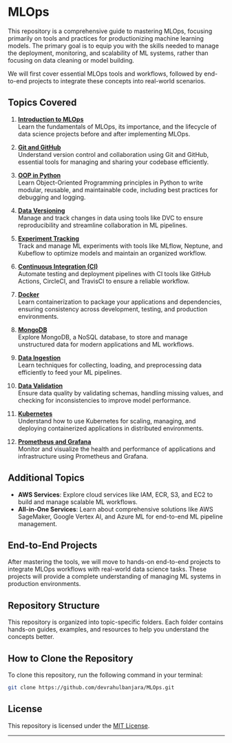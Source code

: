 # MLOps

This repository is a comprehensive guide to mastering MLOps, focusing primarily on tools and practices for productionizing machine learning models. The primary goal is to equip you with the skills needed to manage the deployment, monitoring, and scalability of ML systems, rather than focusing on data cleaning or model building.  

We will first cover essential MLOps tools and workflows, followed by end-to-end projects to integrate these concepts into real-world scenarios.

## Topics Covered

1. **[Introduction to MLOps](./Introduction%20to%20MLOps)**  
   Learn the fundamentals of MLOps, its importance, and the lifecycle of data science projects before and after implementing MLOps.

2. **[Git and GitHub](./Git%20and%20Github)**  
   Understand version control and collaboration using Git and GitHub, essential tools for managing and sharing your codebase efficiently.

3. **[OOP in Python](./OOP%20in%20Python)**  
   Learn Object-Oriented Programming principles in Python to write modular, reusable, and maintainable code, including best practices for debugging and logging.

4. **[Data Versioning](./Data%20Versioning)**  
   Manage and track changes in data using tools like DVC to ensure reproducibility and streamline collaboration in ML pipelines.

5. **[Experiment Tracking](./Experiment%20Tracking)**  
   Track and manage ML experiments with tools like MLflow, Neptune, and Kubeflow to optimize models and maintain an organized workflow.

6. **[Continuous Integration (CI)](./Continuous%20Integration)**  
   Automate testing and deployment pipelines with CI tools like GitHub Actions, CircleCI, and TravisCI to ensure a reliable workflow.

7. **[Docker](./Docker)**  
   Learn containerization to package your applications and dependencies, ensuring consistency across development, testing, and production environments.

8. **[MongoDB](./MongoDB)**  
   Explore MongoDB, a NoSQL database, to store and manage unstructured data for modern applications and ML workflows.

9. **[Data Ingestion](./Data%20Ingestion)**  
   Learn techniques for collecting, loading, and preprocessing data efficiently to feed your ML pipelines.

10. **[Data Validation](./Data%20Validation)**  
    Ensure data quality by validating schemas, handling missing values, and checking for inconsistencies to improve model performance.

11. **[Kubernetes](./Kubernetes)**  
    Understand how to use Kubernetes for scaling, managing, and deploying containerized applications in distributed environments.

12. **[Prometheus and Grafana](./Prometheus%20and%20Grafana)**  
    Monitor and visualize the health and performance of applications and infrastructure using Prometheus and Grafana.

## Additional Topics

- **AWS Services**: Explore cloud services like IAM, ECR, S3, and EC2 to build and manage scalable ML workflows.  
- **All-in-One Services**: Learn about comprehensive solutions like AWS SageMaker, Google Vertex AI, and Azure ML for end-to-end ML pipeline management.  

## End-to-End Projects

After mastering the tools, we will move to hands-on end-to-end projects to integrate MLOps workflows with real-world data science tasks. These projects will provide a complete understanding of managing ML systems in production environments.

## Repository Structure

This repository is organized into topic-specific folders. Each folder contains hands-on guides, examples, and resources to help you understand the concepts better.

## How to Clone the Repository

To clone this repository, run the following command in your terminal:

```bash
git clone https://github.com/devrahulbanjara/MLOps.git
```

## License

This repository is licensed under the [MIT License](./LICENSE).

---